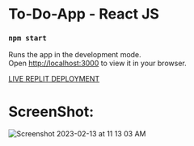 # To-Do-App - React JS

### `npm start`

Runs the app in the development mode.\
Open [http://localhost:3000](http://localhost:3000) to view it in your browser.

[LIVE REPLIT DEPLOYMENT](https://chichi-todoapp.chichiforex.repl.co)

# ScreenShot:

![Screenshot 2023-02-13 at 11 13 03 AM](https://user-images.githubusercontent.com/108850199/218380860-e7dd633c-ae6e-4dd1-b227-813dc09bdc88.png)
